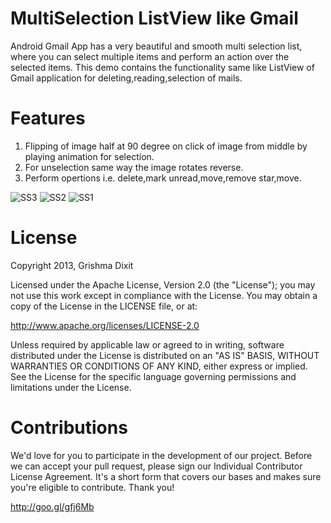 MultiSelection ListView like Gmail 
=====================================

Android Gmail App has a very beautiful and smooth multi selection list, where you can select multiple items and perform an action over the selected items.
This demo contains the functionality same like ListView of Gmail application for deleting,reading,selection of mails.

Features
==========

1. Flipping of image half at 90 degree on click of image from middle by playing animation for selection.
2. For unselection same way the image rotates reverse. 
3. Perform opertions i.e. delete,mark unread,move,remove star,move.


![SS3](http://s17.postimg.org/vai3apqyn/image.png)
![SS2](http://s8.postimg.org/gokd6dged/image.png)
![SS1](http://s28.postimg.org/4g0fm98ct/image.png)







License
=======
Copyright 2013, Grishma Dixit

Licensed under the Apache License, Version 2.0 (the "License"); you may not use this work except in compliance with the License.
You may obtain a copy of the License in the LICENSE file, or at:

http://www.apache.org/licenses/LICENSE-2.0

Unless required by applicable law or agreed to in writing, software distributed under the License is distributed on an "AS IS" BASIS, WITHOUT WARRANTIES OR CONDITIONS OF ANY KIND, either express or implied. See the License for the specific language governing permissions and limitations under the License.

Contributions
=======

We'd love for you to participate in the development of our project. Before we can accept your pull request, please sign our Individual Contributor License Agreement. It's a short form that covers our bases and makes sure you're eligible to contribute. Thank you!

http://goo.gl/gfj6Mb
